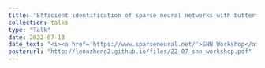 ```yaml
---
title: "Efficient identification of sparse neural networks with butterfly structure"
collection: talks
type: "Talk"
date: 2022-07-13
date_text: "<i><a href='https://www.sparseneural.net/'>SNN Workshop</a></i>, July 2022"
posterurl: "http://leonzheng2.github.io/files/22_07_snn_workshop.pdf"
---
```

